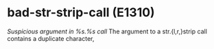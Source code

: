 # bad-str-strip-call (E1310)
*Suspicious argument in %s.%s call* The argument to a str.{l,r,}strip
call contains a duplicate character,

